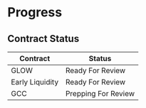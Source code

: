 # Progress

## Contract Status

| Contract | Status |
|----------|--------|
| GLOW     | Ready For Review |
| Early Liquidity | Ready For Review |
| GCC      | Prepping For Review     |